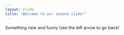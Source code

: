 ```yaml
---
layout: slide
title: "Welcome to our second slide!"
---
```

Something new and funny
Use the left arrow to go back!
